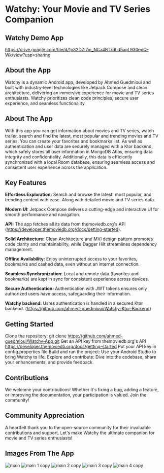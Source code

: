# Watchy: Your Movie and TV Series Companion

 ## Watchy Demo App
 https://drive.google.com/file/d/1p32DZI7m_NCa4BT7dLd5aqL930epQ-Wk/view?usp=sharing


 ## About the App

 Watchy is a dynamic Android app, developed by Ahmed Guedmioui and built with industry-level technologies like Jetpack Compose and clean architecture, delivering an immersive experience for movie and TV series enthusiasts. Watchy prioritizes clean code principles, secure user experience, and seamless functionality.


 ## About The App
With this app you can get information about movies and TV series, watch trailer, search and find the latest, most popular and trending movies and TV series. You can create your favorites and bookmarks list. As well as authentication and user data are securely managed with a Ktor backend, which safely stores all user information in MongoDB Atlas, ensuring data integrity and confidentiality. Additionally, this data is efficiently synchronized with a local Room database, ensuring seamless access and consistent user experience across the application.


 ## Key Features


**Effortless Exploration:** Search and browse the latest, most popular, and trending content with ease. Along with detailed movie and TV series data.

**Modern UI:** Jetpack Compose delivers a cutting-edge and interactive UI for smooth performance and navigation.

**API:** The app fetches all its data from themoviedb.org's API (https://developer.themoviedb.org/docs/getting-started).

**Solid Architecture:** Clean Architecture and MVI design pattern promotes code clarity and maintainability, while Dagger Hilt streamlines dependency management.

**Offline Availability:** Enjoy uninterrupted access to your favorites, bookmarks and cashed data, even without an internet connection.

**Seamless Synchronization:** Local and remote data (favorites and bookmarks) are kept in sync for consistent experience across devices.

**Secure Authentication:** Authentication with JWT tokens ensures only authorized users have access, safeguarding their information.

**Watchy backend:** Usres authentication is handled in a secured Ktor backend. (https://github.com/ahmed-guedmioui/Watchy-Ktor-Backend)

 ## Getting Started

Clone the repository: git clone https://github.com/ahmed-guedmioui/Watchy-App.git
Get an API key from themoviedb.org's API https://developer.themoviedb.org/docs/getting-started
Put your API key in config.properties file
Build and run the project: Use your Android Studio to bring Watchy to life.
Explore and contribute: Dive into the codebase, share your enhancements, and provide feedback.


 ## Contributions

 We welcome your contributions! Whether it's fixing a bug, adding a feature, or improving the documentation, your participation is valued. Join the community!


 ## Community Appreciation

 A heartfelt thank you to the open-source community for their invaluable contributions and support. Let's make Watchy the ultimate companion for movie and TV series enthusiasts!


## Images From The App
![main](https://github.com/ahmed-guedmioui-courses/Watchy/assets/59929234/993621f7-f094-423b-a43b-5343ea3c6eed)
![main 1 copy](https://github.com/ahmed-guedmioui-projects/Watchy/assets/59929234/4a52aa83-c9e8-4c2b-b6e9-c024b790af80)
![main 2 copy](https://github.com/ahmed-guedmioui-projects/Watchy/assets/59929234/8ec0b956-a02b-4f42-b8d2-1345c4f38f57)
![main 3 copy](https://github.com/ahmed-guedmioui-projects/Watchy/assets/59929234/5c59b40e-f3a3-44d5-b938-5746cb854a68)
![main 4 copy](https://github.com/ahmed-guedmioui-projects/Watchy/assets/59929234/f719f633-6db4-4ecb-a2ff-29b4591f0bd9)
